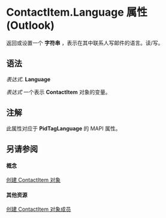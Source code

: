 
# ContactItem.Language 属性 (Outlook)

返回或设置一个 **字符串** ，表示在其中联系人写邮件的语言。读/写。


## 语法

 _表达式_. **Language**

 _表达式_ 一个表示 **ContactItem** 对象的变量。


## 注解

此属性对应于 **PidTagLanguage** 的 MAPI 属性。


## 另请参阅


#### 概念


[创建 ContactItem 对象](8e32093c-a678-f1fd-3f35-c2d8994d166f.md)
#### 其他资源


[创建 ContactItem 对象成员](a8b13369-4c87-02aa-e62a-1f3067e559fa.md)